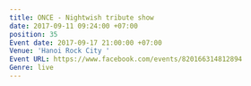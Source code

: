 ```yaml
---
title: ONCE - Nightwish tribute show
date: 2017-09-11 09:24:00 +07:00
position: 35
Event date: 2017-09-17 21:00:00 +07:00
Venue: 'Hanoi Rock City '
Event URL: https://www.facebook.com/events/820166314812894
Genre: live
---
```


